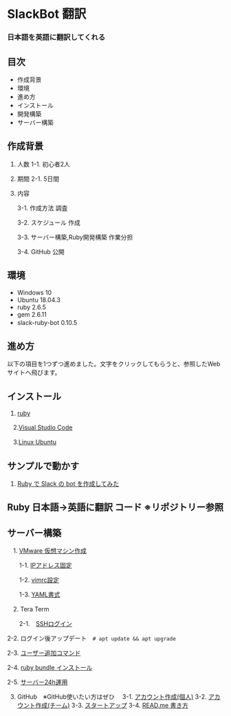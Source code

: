 # SlackBot 翻訳
### 日本語を英語に翻訳してくれる

## 目次

- 作成背景
- 環境
- 進め方
- インストール
- 開発構築
- サーバー構築

## 作成背景
 
 1. 人数
  1-1. 初心者2人
  
 2. 期間
  2-1. 5日間
  
 3. 内容
  
    3-1. 作成方法 調査


    3-2. スケジュール 作成


    3-3. サーバー構築,Ruby開発構築 作業分担
   
   
    3-4. GitHub 公開
    
## 環境

- Windows 10
- Ubuntu 18.04.3
- ruby 2.6.5
- gem 2.6.11
- slack-ruby-bot 0.10.5 　
   
## 進め方

以下の項目を1つずつ進めました。文字をクリックしてもらうと、参照したWebサイトへ飛びます。

## インストール


  1. <a href ="https://prog-8.com/docs/ruby-env-win">ruby</a>


　2.<a href ="https://azure.microsoft.com/ja-jp/products/visual-studio-code/">Visual Studio Code</a>


　3.<a href ="http://namco.hatenablog.jp/entry/2018/04/28/063059">Linux Ubuntu</a>


## サンプルで動かす

  1. <a href ="https://hawksnowlog.blogspot.com/2017/12/create-slack-bot-with-ruby.html">Ruby で Slack の bot を作成してみた</a>

## Ruby 日本語→英語に翻訳 コード ※リポジトリー参照

## サーバー構築

　1. <a href ="http://namco.hatenablog.jp/entry/2018/04/28/063059">VMware 仮想マシン作成</a>

　　1-1. <a href ="https://www.yokoweb.net/2018/05/09/ubuntu18-network-fix-ip-address/">IPアドレス固定</a>

　　1-2. <a href ="https://qiita.com/iwaseasahi/items/0b2da68269397906c14c">vimrc設定</a>

　　1-3. <a href ="https://magazine.rubyist.net/articles/0009/0009-YAML.html">YAML書式</a>  

　2. Tera Term

　　2-1.　<a href ="https://aquarius-train.hatenablog.com/entry/SSH%E3%81%AE%E8%A8%AD%E5%AE%9A%E6%89%8B%E9%A0%86%28Ubuntu18_04%29%E3%81%A8Windows%E3%81%8B%E3%82%89%E3%81%AE%E3%82%A2%E3%82%AF%E3%82%BB%E3%82%B9%E7%A2%BA%E8%AA%8D%E6%89%8B%E9%A0%86">SSHログイン</a>

   2-2. ログイン後アップデート　`# apt update && apt upgrade`

   2-3. <a href ="https://qiita.com/RYOSKATE/items/81b564b2ab281ec7f27d">ユーザー追加コマンド</a>

   2-4. <a href ="https://qiita.com/banjo_kazui/items/b7f51dee80962421d628">ruby bundle インストール</a>

   2-5. <a href ="https://www.atmarkit.co.jp/ait/articles/1708/24/news022.html">サーバー24h運用</a>
   
   
  3. GitHub　※GitHub使いたい方はぜひ
  　3-1. <a href ="https://qiita.com/okumurakengo/items/848f7177765cf25fcde0">アカウント作成(個人)</a>
    3-2. <a href ="http://pheromone.hatenablog.com/entry/2015/05/27/154048">アカウント作成(チーム)</a>
    3-3. <a href ="https://techacademy.jp/magazine/6235">スタートアップ</a>
    3-4. <a href ="https://cpp-learning.com/readme/">READ.me 書き方</a>
       
    
    
